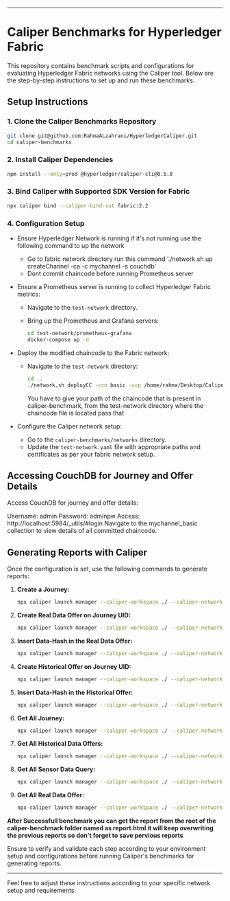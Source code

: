 
---

# Caliper Benchmarks for Hyperledger Fabric

This repository contains benchmark scripts and configurations for evaluating Hyperledger Fabric networks using the Caliper tool. Below are the step-by-step instructions to set up and run these benchmarks.

## Setup Instructions

### 1. Clone the Caliper Benchmarks Repository

```bash
git clone git@github.com:RahmaALzahrani/HyperledgerCaliper.git
cd caliper-benchmarks
```

### 2. Install Caliper Dependencies

```bash
npm install --only=prod @hyperledger/caliper-cli@0.5.0
```

### 3. Bind Caliper with Supported SDK Version for Fabric

```bash
npx caliper bind --caliper-bind-sut fabric:2.2
```

### 4. Configuration Setup

- Ensure Hyperledger Network is running if it's not running use the following command to up the network 
	- Go to fabric network directory run this command './network.sh up createChannel -ca -c mychannel -s couchdb'
	- Dont commit chaincode before running Prometheus server

- Ensure a Prometheus server is running to collect Hyperledger Fabric metrics:
  - Navigate to the `test-network` directory.
  - Bring up the Prometheus and Grafana servers:

    ```bash
    cd test-network/prometheus-grafana
    docker-compose up -d
    ```

- Deploy the modified chaincode to the Fabric network:
  - Navigate to the `test-network` directory:

    ```bash
    cd ..
    ./network.sh deployCC -ccn basic -ccp /home/rahma/Desktop/Caliper/HyperledgerCaliper/src/fabric/chaincode-go -ccl go
    ```
    
    You have to give your path of the chaincode that is present in caliper-benchmark, from the test-network directory where the chaincode file is located pass that 

- Configure the Caliper network setup:
  - Go to the `caliper-benchmarks/networks` directory.
  - Update the `test-network.yaml` file with appropriate paths and certificates as per your fabric network setup.

## Accessing CouchDB for Journey and Offer Details
Access CouchDB for journey and offer details:

Username: admin
Password: adminpw
Access: http://localhost:5984/_utils/#login
Navigate to the mychannel_basic collection to view details of all committed chaincode.

## Generating Reports with Caliper

Once the configuration is set, use the following commands to generate reports:

1. **Create a Journey:**

   ```bash
   npx caliper launch manager --caliper-workspace ./ --caliper-networkconfig networks/fabric/test-network.yaml --caliper-benchconfig benchmarks/datamanagement/journey.yaml --caliper-flow-only-test --caliper-fabric-gateway-enabled
   ```

2. **Create Real Data Offer on Journey UID:**

   ```bash
   npx caliper launch manager --caliper-workspace ./ --caliper-networkconfig networks/fabric/test-network.yaml --caliper-benchconfig benchmarks/datamanagement/insert-data-offer.yaml --caliper-flow-only-test --caliper-fabric-gateway-enabled
   ```

3. **Insert Data-Hash in the Real Data Offer:**

   ```bash
   npx caliper launch manager --caliper-workspace ./ --caliper-networkconfig networks/fabric/test-network.yaml --caliper-benchconfig benchmarks/datamanagement/insert-data-hash.yaml --caliper-flow-only-test --caliper-fabric-gateway-enabled


4. **Create Historical Offer on Journey UID:**

   ```bash
   npx caliper launch manager --caliper-workspace ./ --caliper-networkconfig networks/fabric/test-network.yaml --caliper-benchconfig benchmarks/datamanagement/historical-data-offer.yaml --caliper-flow-only-test --caliper-fabric-gateway-enabled
   ```

5. **Insert Data-Hash in the Historical Offer:**

   ```bash
   npx caliper launch manager --caliper-workspace ./ --caliper-networkconfig networks/fabric/test-network.yaml --caliper-benchconfig benchmarks/datamanagement/historical-data-hash.yaml --caliper-flow-only-test --caliper-fabric-gateway-enabled
   ```
   
6. **Get All Journey:**

   ```bash
   npx caliper launch manager --caliper-workspace ./ --caliper-networkconfig networks/fabric/test-network.yaml --caliper-benchconfig benchmarks/datamanagement/get-journey.yaml --caliper-flow-only-test --caliper-fabric-gateway-enabled
   ```
   
7. **Get All Historical Data Offers:**

	```bash
   npx caliper launch manager --caliper-workspace ./ --caliper-networkconfig networks/fabric/test-network.yaml --caliper-benchconfig benchmarks/datamanagement/get-historical-data-offer.yaml --caliper-flow-only-test --caliper-fabric-gateway-enabled
   ```
   
   
8. **Get All Sensor Data Query:**

	```bash
   npx caliper launch manager --caliper-workspace ./ --caliper-networkconfig networks/fabric/test-network.yaml --caliper-benchconfig benchmarks/datamanagement/sensor-query.yaml --caliper-flow-only-test --caliper-fabric-gateway-enabled
   ```

9. **Get All Real Data Offer:**

   ```bash
   npx caliper launch manager --caliper-workspace ./ --caliper-networkconfig networks/fabric/test-network.yaml --caliper-benchconfig benchmarks/datamanagement/get-data-offers.yaml --caliper-flow-only-test --caliper-fabric-gateway-enabled
   ```
   
 **After Successfull benchmark you can get the report from the root of the caliper-benchmark folder named as report.html it will keep overwriting the previous reports so don't forget to save pervious reports**  
  

Ensure to verify and validate each step according to your environment setup and configurations before running Caliper's benchmarks for generating reports.

---

Feel free to adjust these instructions according to your specific network setup and requirements.
